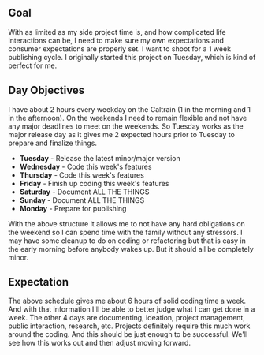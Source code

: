## Goal

With as limited as my side project time is, and how complicated life interactions can be, I need to make sure my own expectations and consumer expectations are properly set. I want to shoot for a 1 week publishing cycle. I originally started this project on Tuesday, which is kind of perfect for me.


## Day Objectives

I have about 2 hours every weekday on the Caltrain (1 in the morning and 1 in the afternoon). On the weekends I need to remain flexible and not have any major deadlines to meet on the weekends. So Tuesday works as the major release day as it gives me 2 expected hours prior to Tuesday to prepare and finalize things.

 - **Tuesday** - Release the latest minor/major version
 - **Wednesday** - Code this week's features
 - **Thursday** - Code this week's features
 - **Friday** - Finish up coding this week's features
 - **Saturday** - Document ALL THE THINGS
 - **Sunday** - Document ALL THE THINGS
 - **Monday** - Prepare for publishing

With the above structure it allows me to not have any hard obligations on the weekend so I can spend time with the family without any stressors. I may have some cleanup to do on coding or refactoring but that is easy in the early morning before anybody wakes up. But it should all be completely minor.


## Expectation

The above schedule gives me about 6 hours of solid coding time a week. And with that information I'll be able to better judge what I can get done in a week. The other 4 days are documenting, ideation, project management, public interaction, research, etc. Projects definitely require this much work around the coding. And this should be just enough to be successful. We'll see how this works out and then adjust moving forward.
